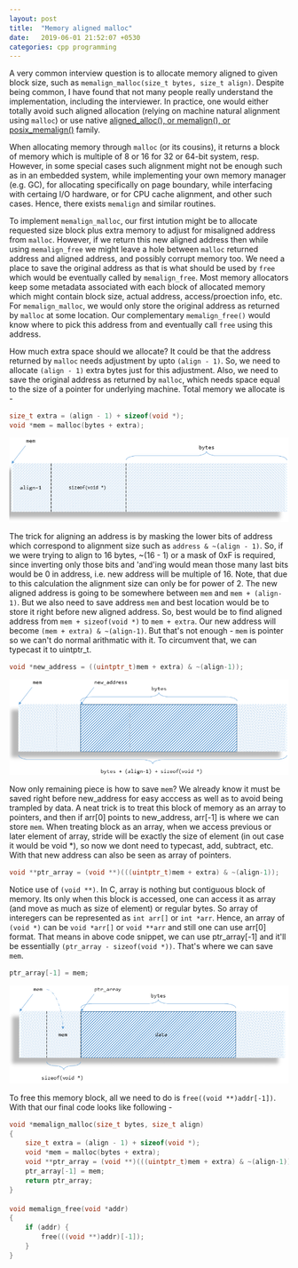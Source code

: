 ```yaml
---
layout: post
title:  "Memory aligned malloc"
date:   2019-06-01 21:52:07 +0530
categories: cpp programming
---
```


A very common interview question is to allocate memory aligned to given block size, such as `memalign_malloc(size_t bytes, size_t align)`. Despite being common, I have found that not many people really understand the implementation, including the interviewer. In practice, one would either totally avoid such aligned allocation (relying on machine natural alignment using `malloc`) or use native [aligned_alloc(), or memalign(), or posix_memalign()](https://www.gnu.org/software/libc/manual/html_node/Aligned-Memory-Blocks.html) family.

When allocating memory through `malloc` (or its cousins), it returns a block of memory which is multiple of 8 or 16 for 32 or 64-bit system, resp. However, in some special cases such alignment might not be enough such as in an embedded system, while implementing your own memory manager (e.g. GC), for allocating specifically on page boundary, while interfacing with certaing I/O hardware, or for CPU cache alignment, and other such cases. Hence, there exists `memalign` and similar routines.

To implement `memalign_malloc`, our first intution might be to allocate requested size block plus extra memory to adjust for misaligned address from `malloc`. However, if we return this new aligned address then while using `memalign_free` we might leave a hole between `malloc` returned address and aligned address, and possibly corrupt memory too. We need a place to save the original address as that is what should be used by `free` which would be eventually called by `memalign_free`. Most memory allocators keep some metadata associated with each block of allocated memory which might contain block size, actual address, access/proection info, etc. For `memalign_malloc`, we would only store the original address as returned by `malloc` at some location. Our complementary `memalign_free()` would know where to pick this address from and eventually call `free` using this address.

How much extra space should we allocate? It could be that the address returned by `malloc` needs adjustment by upto `(align - 1)`. So, we need to allocate `(align - 1)` extra bytes just for this adjustment. Also, we need to save the original address as returned by `malloc`, which needs space equal to the size of a pointer for underlying machine. Total memory we allocate is -

```c
size_t extra = (align - 1) + sizeof(void *);
void *mem = malloc(bytes + extra);
```
<img src="/static/img/memalign-a.png" alt="">

The trick for aligning an address is by masking the lower bits of address which correspond to alignment size such as `address & ~(align - 1)`. So, if we were trying to align to 16 bytes, ~(16 - 1) or a mask of 0xF is required, since inverting only those bits and 'and'ing would mean those many last bits would be 0 in address, i.e. new address will be multiple of 16. Note, that due to this calculation the alignment size can only be for power of 2. The new aligned address is going to be somewhere between `mem` and `mem + (align-1)`. But we also need to save address `mem` and best location would be to store it right before new aligned address. So, best would be to find aligned address from `mem + sizeof(void *)` to `mem + extra`. Our new address will become `(mem + extra) & ~(align-1)`. But that's not enough - `mem` is pointer so we can't do normal arithmatic with it. To circumvent that, we can typecast it to uintptr_t.

```c
void *new_address = ((uintptr_t)mem + extra) & ~(align-1));
```

<img src="/static/img/memalign-b.png" alt="">

Now only remaining piece is how to save `mem`? We already know it must be saved right before new_address for easy acccess as well as to avoid being trampled by data. A neat trick is to treat this block of memory as an array to pointers, and then if arr[0] points to new_address, arr[-1] is where we can store `mem`. When treating block as an array, when we access previous or later element of array, stride will be exactly the size of element (in out case it would be void \*), so now we dont need to typecast, add, subtract, etc. With that new address can also be seen as array of pointers.

```c
void **ptr_array = (void **)(((uintptr_t)mem + extra) & ~(align-1));
```

Notice use of `(void **)`. In C, array is nothing but contiguous block of memory. Its only when this block is accessed, one can access it as array (and move as much as size of element) or regular bytes. So array of interegers can be represented as `int arr[]` or `int *arr`. Hence, an array of `(void *)` can be `void *arr[]` or `void **arr` and still one can use arr[0] format. That means in above code snippet, we can use ptr_array[-1] and it'll be essentially `(ptr_array - sizeof(void *))`. That's where we can save `mem`.

```c
ptr_array[-1] = mem;
```
<img src="/static/img/memalign-c.png" alt="">

To free this memory block, all we need to do is `free((void **)addr[-1])`. With that our final code looks like following -

```c
void *memalign_malloc(size_t bytes, size_t align)
{
    size_t extra = (align - 1) + sizeof(void *);
    void *mem = malloc(bytes + extra);
    void **ptr_array = (void **)(((uintptr_t)mem + extra) & ~(align-1));
    ptr_array[-1] = mem;
    return ptr_array;
}

void memalign_free(void *addr)
{
    if (addr) {
        free(((void **)addr)[-1]);
    }
}
```
